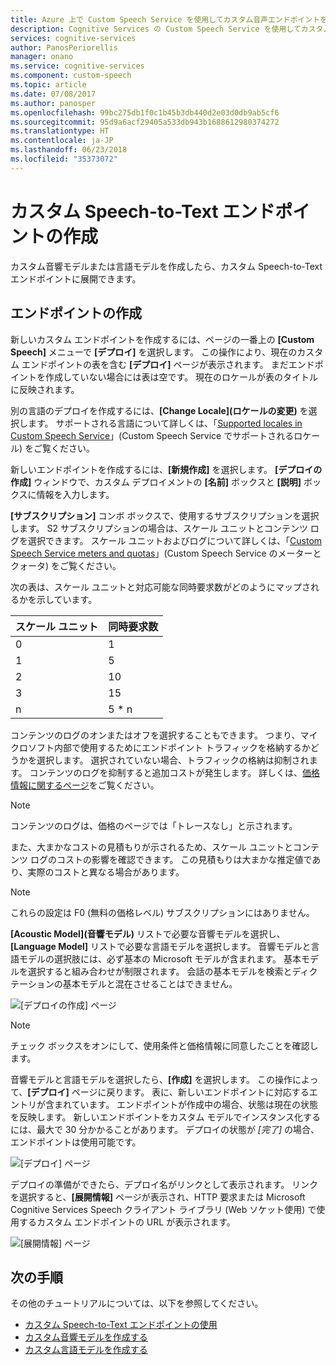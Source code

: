 ```yaml
---
title: Azure 上で Custom Speech Service を使用してカスタム音声エンドポイントを作成する | Microsoft Docs
description: Cognitive Services の Custom Speech Service を使用してカスタム Speech-to-Text エンドポイントを作成する方法を説明します。
services: cognitive-services
author: PanosPeriorellis
manager: onano
ms.service: cognitive-services
ms.component: custom-speech
ms.topic: article
ms.date: 07/08/2017
ms.author: panosper
ms.openlocfilehash: 99bc275db1f0c1b45b3db440d2e03d0db9ab5cf6
ms.sourcegitcommit: 95d9a6acf29405a533db943b1688612980374272
ms.translationtype: HT
ms.contentlocale: ja-JP
ms.lasthandoff: 06/23/2018
ms.locfileid: "35373072"
---
```

# <a name="create-a-custom-speech-to-text-endpoint"></a>カスタム Speech-to-Text エンドポイントの作成
カスタム音響モデルまたは言語モデルを作成したら、カスタム Speech-to-Text エンドポイントに展開できます。 

## <a name="create-an-endpoint"></a>エンドポイントの作成
新しいカスタム エンドポイントを作成するには、ページの一番上の **[Custom Speech]** メニューで **[デプロイ]** を選択します。 この操作により、現在のカスタム エンドポイントの表を含む **[デプロイ]** ページが表示されます。 まだエンドポイントを作成していない場合には表は空です。 現在のロケールが表のタイトルに反映されます。 

別の言語のデプロイを作成するには、**[Change Locale]\(ロケールの変更\)** を選択します。 サポートされる言語について詳しくは、「[Supported locales in Custom Speech Service](cognitive-services-custom-speech-change-locale.md)」(Custom Speech Service でサポートされるロケール) をご覧ください。

新しいエンドポイントを作成するには、**[新規作成]** を選択します。 **[デプロイの作成]** ウィンドウで、カスタム デプロイメントの **[名前]** ボックスと **[説明]** ボックスに情報を入力します。

**[サブスクリプション]** コンボ ボックスで、使用するサブスクリプションを選択します。 S2 サブスクリプションの場合は、スケール ユニットとコンテンツ ログを選択できます。 スケール ユニットおよびログについて詳しくは、「[Custom Speech Service meters and quotas](../cognitive-services-custom-speech-meters.md)」(Custom Speech Service のメーターとクォータ) をご覧ください。

次の表は、スケール ユニットと対応可能な同時要求数がどのようにマップされるかを示しています。

| スケール ユニット | 同時要求数 |
| ------ | ----- |
| 0 | 1 |
| 1 | 5 |
| 2 | 10 |
| 3 | 15 |
| n | 5 * n |

コンテンツのログのオンまたはオフを選択することもできます。 つまり、マイクロソフト内部で使用するためにエンドポイント トラフィックを格納するかどうかを選択します。 選択されていない場合、トラフィックの格納は抑制されます。 コンテンツのログを抑制すると追加コストが発生します。 詳しくは、[価格情報に関するページ](https://azure.microsoft.com/pricing/details/cognitive-services/custom-speech-service/)をご覧ください。

> [!NOTE]
> コンテンツのログは、価格のページでは「トレースなし」と示されます。
>


また、大まかなコストの見積もりが示されるため、スケール ユニットとコンテンツ ログのコストの影響を確認できます。 この見積もりは大まかな推定値であり、実際のコストと異なる場合があります。

> [!NOTE]
> これらの設定は F0 (無料の価格レベル) サブスクリプションにはありません。
>

**[Acoustic Model]\(音響モデル\)** リストで必要な音響モデルを選択し、**[Language Model]** リストで必要な言語モデルを選択します。 音響モデルと言語モデルの選択肢には、必ず基本の Microsoft モデルが含まれます。 基本モデルを選択すると組み合わせが制限されます。 会話の基本モデルを検索とディクテーションの基本モデルと混在させることはできません。

![[デプロイの作成] ページ](../../../media/cognitive-services/custom-speech-service/custom-speech-deployment-create2.png)

> [!NOTE]
> チェック ボックスをオンにして、使用条件と価格情報に同意したことを確認します。
>

音響モデルと言語モデルを選択したら、**[作成]** を選択します。 この操作によって、**[デプロイ]** ページに戻ります。 表に、新しいエンドポイントに対応するエントリが含まれています。 エンドポイントが作成中の場合、状態は現在の状態を反映します。 新しいエンドポイントをカスタム モデルでインスタンス化するには、最大で 30 分かかることがあります。 デプロイの状態が *[完了]* の場合、エンドポイントは使用可能です。

![[デプロイ] ページ](../../../media/cognitive-services/custom-speech-service/custom-speech-deployment-ready.png)

デプロイの準備ができたら、デプロイ名がリンクとして表示されます。 リンクを選択すると、**[展開情報]** ページが表示され、HTTP 要求または Microsoft Cognitive Services Speech クライアント ライブラリ (Web ソケット使用) で使用するカスタム エンドポイントの URL が表示されます。

![[展開情報] ページ](../../../media/cognitive-services/custom-speech-service/custom-speech-deployment-info2.png)

## <a name="next-steps"></a>次の手順

その他のチュートリアルについては、以下を参照してください。
* [カスタム Speech-to-Text エンドポイントの使用](cognitive-services-custom-speech-use-endpoint.md)
* [カスタム音響モデルを作成する](cognitive-services-custom-speech-create-acoustic-model.md)
* [カスタム言語モデルを作成する](cognitive-services-custom-speech-create-language-model.md)
